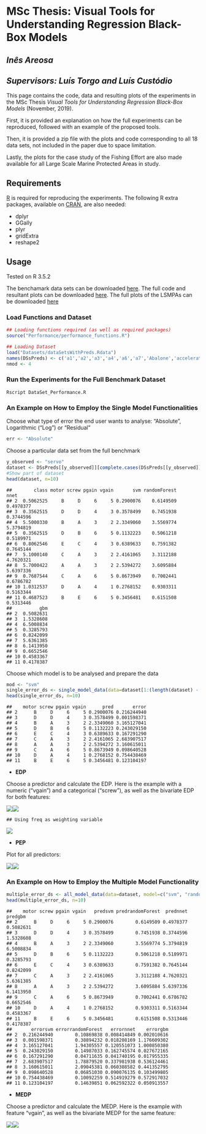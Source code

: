 
# MSc Thesis: **Visual Tools for Understanding Regression Black-Box Models**

## *Inês Areosa*

## *Supervisors: Luís Torgo and Luís Custódio*

This page contains the code, data and resulting plots of the experiments
in the MSc Thesis *Visual Tools for Understanding Regression Black-Box
Models* (November, 2019).

First, it is provided an explanation on how the full experiments can be
reproduced, followed with an example of the proposed tools.

Then, it is provided a zip file with the plots and code corresponding to
all 18 data sets, not included in the paper due to space limitation.

Lastly, the plots for the case study of the Fishing Effort are also made
available for all Large Scale Marine Protected Areas in study.

## Requirements

[R](www.r-project.org) is required for reproducing the experiments. The
following R extra packages, available on
[CRAN](https://cran.r-project.org/web/packages/), are also needed:

  - dplyr
  - GGally
  - plyr
  - gridExtra
  - reshape2

## Usage

Tested on R 3.5.2

The benchamark data sets can be downloaded [here](Datasets.zip). The
full code and resultant plots can be downloaded [here](Performance.zip).
The full plots of the LSMPAs can be downloaded [here](FishingEffort.zip)

### Load Functions and Dataset

``` r
## Loading functions required (as well as required packages)
source("Performance/performance_functions.R")

## Loading Dataset
load("Datasets/dataSetsWithPreds.Rdata")
names(DSsPreds) <- c('a1','a2','a3','a4','a6','a7','Abalone','acceleration','availPwr','bank8FM','cpuSm','fuelCons','boston','maxTorque','machineCpu','servo','airfoild','concreteStrength')
nmod <- 4
```

### Run the Experiments for the Full Benchmark Dataset

`Rscript DataSet_Performance.R`

### An Example on How to Employ the Single Model Functionalities

Choose what type of error the end user wants to analyse: “Absolute”,
Logarithmic (“Log”) or “Residual”

``` r
err <- "Absolute"
```

Choose a particular data set from the full benchmark

``` r
y_observed <- "servo"
dataset <- DSsPreds[[y_observed]][complete.cases(DSsPreds[[y_observed]]),]
#Show part of dataset
head(dataset, n=10)
```

    ##        class motor screw pgain vgain       svm randomForest      nnet
    ## 2  0.5062525     B     D     6     5 0.2900076    0.6149509 0.4978377
    ## 3  0.3562515     D     D     4     3 0.3578499    0.7451938 0.3744596
    ## 4  5.5000330     B     A     3     2 2.3349060    3.5569774 5.3794819
    ## 5  0.3562515     D     B     6     5 0.1132223    0.5061218 0.5189971
    ## 6  0.8062546     E     C     4     3 0.6389633    0.7591382 0.7645144
    ## 7  5.1000140     C     A     3     2 2.4161065    3.3112188 4.7620321
    ## 8  5.7000422     A     A     3     2 2.5394272    3.6095884 5.6397336
    ## 9  0.7687544     C     A     6     5 0.8673949    0.7002441 0.6786782
    ## 10 1.0312537     D     A     4     1 0.2768152    0.9303311 0.5163344
    ## 11 0.4687523     B     E     6     5 0.3456481    0.6151508 0.5313446
    ##          gbm
    ## 2  0.5082631
    ## 3  1.5328608
    ## 4  6.5008834
    ## 5  0.3285793
    ## 6  0.8242099
    ## 7  5.6361385
    ## 8  6.1413950
    ## 9  0.6652546
    ## 10 0.4583367
    ## 11 0.4178387

Choose which model is to be analysed and prepare the data

``` r
mod <- "svm"
single_error_ds <- single_model_data(data=dataset[1:(length(dataset) - nmod)], model=dataset[[mod]], feature_y=names(dataset)[1], type=err)
head(single_error_ds, n=10)
```

    ##    motor screw pgain vgain      pred       error
    ## 2      B     D     6     5 0.2900076 0.216244940
    ## 3      D     D     4     3 0.3578499 0.001598371
    ## 4      B     A     3     2 2.3349060 3.165127041
    ## 5      D     B     6     5 0.1132223 0.243029150
    ## 6      E     C     4     3 0.6389633 0.167291290
    ## 7      C     A     3     2 2.4161065 2.683907517
    ## 8      A     A     3     2 2.5394272 3.160615011
    ## 9      C     A     6     5 0.8673949 0.098640528
    ## 10     D     A     4     1 0.2768152 0.754438469
    ## 11     B     E     6     5 0.3456481 0.123104197

  - **EDP**

Choose a predictor and calculate the EDP. Here is the example with a
numeric (“vgain”) and a categorical (“screw”), as well as the bivariate
EDP for both features:

![](README_files/figure-gfm/unnamed-chunk-5-1.png)<!-- -->![](README_files/figure-gfm/unnamed-chunk-5-2.png)<!-- -->

    ## Using freq as weighting variable

![](README_files/figure-gfm/unnamed-chunk-5-3.png)<!-- -->

  - **PEP**

Plot for all predictors:

![](README_files/figure-gfm/unnamed-chunk-6-1.png)<!-- -->![](README_files/figure-gfm/unnamed-chunk-6-2.png)<!-- -->

### An Example on How to Employ the Multiple Model Functionality

``` r
multiple_error_ds <- all_model_data(data=dataset, model=c("svm", "randomForest", "nnet","gbm"), feature_y=names(dataset)[1], type=err)
head(multiple_error_ds, n=10)
```

    ##    motor screw pgain vgain   predsvm predrandomForest  prednnet   predgbm
    ## 2      B     D     6     5 0.2900076        0.6149509 0.4978377 0.5082631
    ## 3      D     D     4     3 0.3578499        0.7451938 0.3744596 1.5328608
    ## 4      B     A     3     2 2.3349060        3.5569774 5.3794819 6.5008834
    ## 5      D     B     6     5 0.1132223        0.5061218 0.5189971 0.3285793
    ## 6      E     C     4     3 0.6389633        0.7591382 0.7645144 0.8242099
    ## 7      C     A     3     2 2.4161065        3.3112188 4.7620321 5.6361385
    ## 8      A     A     3     2 2.5394272        3.6095884 5.6397336 6.1413950
    ## 9      C     A     6     5 0.8673949        0.7002441 0.6786782 0.6652546
    ## 10     D     A     4     1 0.2768152        0.9303311 0.5163344 0.4583367
    ## 11     B     E     6     5 0.3456481        0.6151508 0.5313446 0.4178387
    ##       errorsvm errorrandomForest   errornnet    errorgbm
    ## 2  0.216244940        0.10869838 0.008414849 0.002010616
    ## 3  0.001598371        0.38894232 0.018208169 1.176609302
    ## 4  3.165127041        1.94305557 0.120551073 1.000850380
    ## 5  0.243029150        0.14987033 0.162745574 0.027672165
    ## 6  0.167291290        0.04711635 0.041740195 0.017955335
    ## 7  2.683907517        1.78879520 0.337981938 0.536124461
    ## 8  3.160615011        2.09045381 0.060308582 0.441352795
    ## 9  0.098640528        0.06851030 0.090076135 0.103499805
    ## 10 0.754438469        0.10092259 0.514919279 0.572917032
    ## 11 0.123104197        0.14639851 0.062592322 0.050913557

  - **MEDP**

Choose a predictor and calculate the MEDP. Here is the example with
feature “vgain”, as well as the bivariate MEDP for the same feature:

![](README_files/figure-gfm/unnamed-chunk-8-1.png)<!-- -->![](README_files/figure-gfm/unnamed-chunk-8-2.png)<!-- -->
